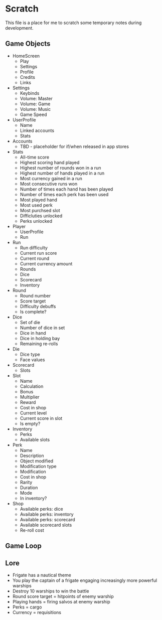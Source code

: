 # Scratch

This file is a place for me to scratch some temporary notes during development.

## Game Objects
- HomeScreen
  - Play
  - Settings
  - Profile
  - Credits
  - Links
- Settings
  - Keybinds
  - Volume: Master
  - Volume: Game
  - Volume: Music
  - Game Speed
- UserProfile
  - Name
  - Linked accounts
  - Stats
- Accounts
  - TBD - placeholder for if/when released in app stores
- Stats
  - All-time score
  - Highest scoring hand played
  - Highest number of rounds won in a run
  - Highest number of hands played in a run
  - Most currency gained in a run
  - Most consecutive runs won
  - Number of times each hand has been played
  - Number of times each perk has been used
  - Most played hand
  - Most used perk
  - Most purchsed slot
  - Difficluties unlocked
  - Perks unlocked
- Player
  - UserProfile
  - Run
- Run
  - Run difficulty
  - Current run score
  - Current round
  - Current currency amount
  - Rounds
  - Dice
  - Scorecard
  - Inventory
- Round
  - Round number
  - Score target
  - Difficulty debuffs
  - Is complete?
- Dice
  - Set of die
  - Number of dice in set
  - Dice in hand
  - Dice in holding bay
  - Remaining re-rolls
- Die
  - Dice type
  - Face values
- Scorecard
  - Slots
- Slot
  - Name
  - Calculation
  - Bonus
  - Multiplier
  - Reward
  - Cost in shop
  - Current level
  - Current score in slot
  - Is empty?
- Inventory
  - Perks
  - Available slots
- Perk
  - Name
  - Description
  - Object modified
  - Modification type
  - Modification
  - Cost in shop
  - Rarity
  - Duration
  - Mode
  - In inventory?
- Shop
  - Available perks: dice
  - Available perks: inventory
  - Available perks: scorecard
  - Available scorecard slots
  - Re-roll cost

## Game Loop

## Lore
- Frigate has a nautical theme
- You play the captain of a frigate engaging increasingly more powerful warships
- Destroy 10 warships to win the battle
- Round score target = hitpoints of enemy warship
- Playing hands = firing salvos at enemy warship
- Perks = cargo
- Currency = requisitions

